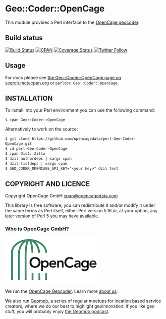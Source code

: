 # Geo::Coder::OpenCage

This module provides a Perl interface to the [OpenCage geocoder](https://opencagedata.com).

## Build status

[![Build Status](https://api.travis-ci.com/OpenCageData/perl-Geo-Coder-OpenCage.svg?branch=master)](https://travis-ci.com/OpenCageData/perl-Geo-Coder-OpenCage)
[![CPAN](https://img.shields.io/cpan/v/Geo-Coder-OpenCage.svg?style=flat-square)](https://metacpan.org/pod/Geo::Coder::OpenCage)
[![Coverage Status](https://coveralls.io/repos/github/OpenCageData/perl-Geo-Coder-OpenCage/badge.svg?branch=master)](https://coveralls.io/github/OpenCageData/perl-Geo-Coder-OpenCage?branch=master)
[![Twitter Follow](https://img.shields.io/twitter/follow/OpenCage?label=Follow%20OpenCage&style=social)](https://twitter.com/opencage)

## Usage

For docs please see [the Geo::Coder::OpenCage page on search.metacpan.org](https://metacpan.org/pod/Geo::Coder::OpenCage)
or `perldoc Geo::Coder::OpenCage`.

## INSTALLATION

To install into your Perl environment you can use the following command:

    $ cpan Geo::Coder::OpenCage

Alternatively to work on the source:

    $ git clone https://github.com/opencagedata/perl-Geo-Coder-OpenCage.git
    $ cd perl-Geo-Coder-OpenCage
    $ cpan Dist::Zilla
    $ dzil authordeps | xargs cpan
    $ dzil listdeps | xargs cpan
    $ GEO_CODER_OPENCAGE_API_KEY="<your key>" dzil test

## COPYRIGHT AND LICENCE

Copyright OpenCage GmbH <cpan@opencagedata.com>

This library is free software; you can redistribute it and/or modify it under the same terms as Perl itself, either Perl version 5.16 or, at your option, any later version of Perl 5 you may have available.

### Who is OpenCage GmbH?

<a href="https://opencagedata.com"><img src="opencage_logo_300_150.png"></a>

We run the [OpenCage Geocoder](https://opencagedata.com). Learn more [about us](https://opencagedata.com/about). 

We also run [Geomob](https://thegeomob.com), a series of regular meetups for location based service creators, where we do our best to highlight geoinnovation. If you like geo stuff, you will probably enjoy [the Geomob podcast](https://thegeomob.com/podcast/).


